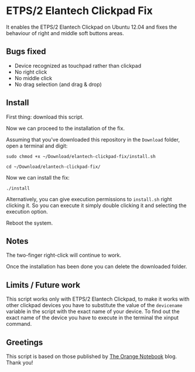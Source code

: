 ETPS/2 Elantech Clickpad Fix
============================

It enables the ETPS/2 Elantech Clickpad on Ubuntu 12.04 and fixes the behaviour of right and middle soft buttons areas.

Bugs fixed
----------
* Device recognized as touchpad rather than clickpad
* No right click
* No middle click
* No drag selection (and drag & drop)

Install
-------
First thing: download this script.

Now we can proceed to the installation of the fix.

Assuming that you've downloaded this repository in the `Download` folder, open a terminal and digit:

`sudo chmod +x ~/Download/elantech-clickpad-fix/install.sh`

`cd ~/Download/elantech-clickpad-fix/`

Now we can install the fix:

`./install`

Alternatively, you can give execution permissions to `install.sh` right clicking it. So you can execute it simply double clicking it and selecting the execution option.

Reboot the system.

Notes
-----
The two-finger right-click will continue to work.

Once the installation has been done you can delete the downloaded folder.

Limits / Future work
--------------------
This script works only with ETPS/2 Elantech Clickpad, to make it works with other clickpad devices you have to substitute the value of the `devicename` variable in the script with the exact name of your device. To find out the exact name of the device you have to execute in the terminal the xinput command.

Greetings
----------
This script is based on those published by [The Orange Notebook](http://www.theorangenotebook.com/2012/02/call-for-testing-clickpad.html) blog. Thank you!
